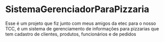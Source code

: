 # SistemaGerenciadorParaPizzaria
Esse é um projeto que fiz junto com meus amigos da etec para o nosso TCC, é um sistema de gerenciamento de informações para pizzarias que tem cadastro de clientes, produtos, funcionários e de pedidos
